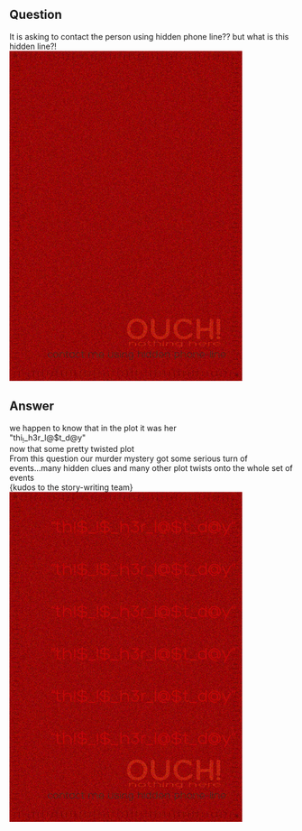 ## Question

It is asking to contact the person using hidden phone line??
but what is this hidden line?!
<br><img src="question.png"></img>

## Answer
we happen to know that in the plot it was her<br> 
"thi$_!$_h3r_l@$t_d@y"<br>now that some pretty twisted plot
<br>From this question our murder mystery got some serious turn of events...many hidden clues and many other plot twists onto the whole set of events<br>{kudos to the story-writing team}<br>
<img src="answer.png"></img>

